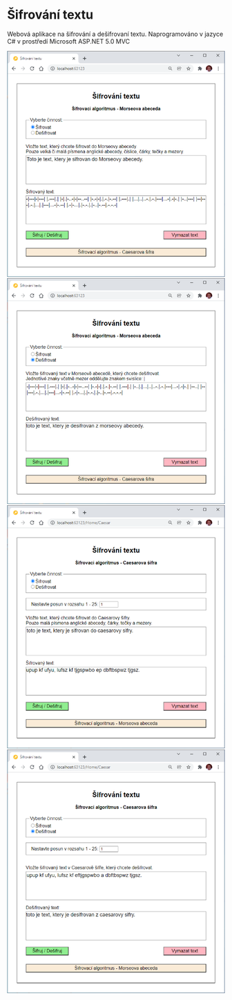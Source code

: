 # Šifrování textu
Webová aplikace na šifrování a dešifrovaní textu. Naprogramováno v jazyce C# v prostředí Microsoft ASP.NET 5.0 MVC

![Screenshot](SifrovaniTextu_1.png)
![Screenshot](SifrovaniTextu_2.png)
![Screenshot](SifrovaniTextu_3.png)
![Screenshot](SifrovaniTextu_4.png)
